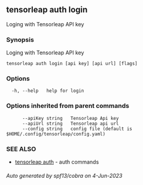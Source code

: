 ## tensorleap auth login

Loging with Tensorleap API key

### Synopsis

Loging with Tensorleap API key

```
tensorleap auth login [api key] [api url] [flags]
```

### Options

```
  -h, --help   help for login
```

### Options inherited from parent commands

```
      --apiKey string   Tensorleap Api key
      --apiUrl string   Tensorleap api url
      --config string   config file (default is $HOME/.config/tensorleap/config.yaml)
```

### SEE ALSO

* [tensorleap auth](tensorleap_auth.md)	 - auth commands

###### Auto generated by spf13/cobra on 4-Jun-2023

